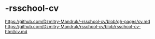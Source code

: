 # -rsschool-cv
https://github.com/Dzmitry-Mandruk/-rsschool-cv/blob/gh-pages/cv.md
https://github.com/Dzmitry-Mandruk/rsschool-cv/blob/rsschool-cv-html/cv.md